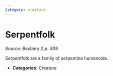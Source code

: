 ```yaml
---
Category: creature
---
```

# Serpentfolk  
*Source: Bestiary 2 p. 309*  

Serpentfolk are a family of serpentine humanoids.

- **Categories**: Creature